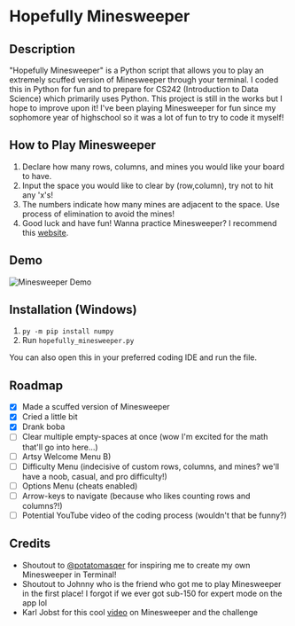 # Hopefully Minesweeper

## Description
"Hopefully Minesweeper" is a Python script that allows you to play an extremely scuffed version of Minesweeper through your terminal. I coded this in Python for fun and to prepare for CS242 (Introduction to Data Science) which primarily uses Python. This project is still in the works but I hope to improve upon it! I've been playing Minesweeper for fun since my sophomore year of highschool so it was a lot of fun to try to code it myself!

## How to Play Minesweeper
1) Declare how many rows, columns, and mines you would like your board to have.
2) Input the space you would like to clear by (row,column), try not to hit any 'x's!
3) The numbers indicate how many mines are adjacent to the space. Use process of elimination to avoid the mines!
4) Good luck and have fun!
Wanna practice Minesweeper? I recommend this [website](https://minesweeper.online).

## Demo
![Minesweeper Demo](https://media1.giphy.com/media/hy5ywBxXzjjhJRbk27/giphy.gif)

## Installation (Windows)
1) `py -m pip install numpy`
2) Run `hopefully_minesweeper.py`

You can also open this in your preferred coding IDE and run the file.

## Roadmap
- [x] Made a scuffed version of Minesweeper
- [x] Cried a little bit
- [x] Drank boba
- [ ] Clear multiple empty-spaces at once (wow I'm excited for the math that'll go into here...)
- [ ] Artsy Welcome Menu B)
- [ ] Difficulty Menu (indecisive of custom rows, columns, and mines? we'll have a noob, casual, and pro difficulty!)
- [ ] Options Menu (cheats enabled)
- [ ] Arrow-keys to navigate (because who likes counting rows and columns?!)
- [ ] Potential YouTube video of the coding process (wouldn't that be funny?)

## Credits
- Shoutout to [@potatomasqer](https://github.com/potatomasqer/python-game-projects/blob/master/minesweeper.py) for inspiring me to create my own Minesweeper in Terminal!
- Shoutout to Johnny who is the friend who got me to play Minesweeper in the first place! I forgot if we ever got sub-150 for expert mode on the app lol
- Karl Jobst for this cool [video](https://www.youtube.com/watch?v=V2kWCfzJVVU) on Minesweeper and the challenge
